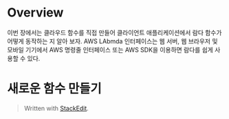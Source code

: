 # Overview

이번 장에서는 클라우드 함수를 직접 만들어 클라이언트 애플리케이션에서 람다 함수가 어떻게 동작하는 지 알아 보자. AWS LAbmda 인터페이스는 웹 서버, 웹 브라우저 및 모바일 기기에서 AWS 명령줄 인터페이스 또는 AWS SDK을 이용하면 람다를 쉽게 사용할 수 있다. 


# 새로운 함수 만들기




> Written with [StackEdit](https://stackedit.io/).
<!--stackedit_data:
eyJoaXN0b3J5IjpbLTgzMjg0ODgzOSwxNTExNTA4ODc0XX0=
-->
